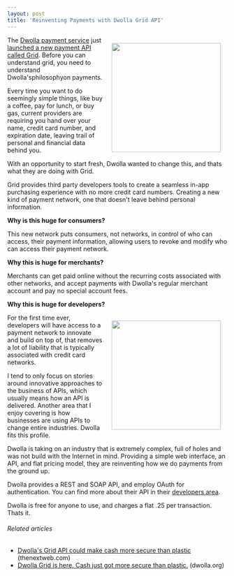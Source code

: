 ```yaml
---
layout: post
title: 'Reinventing Payments with Dwolla Grid API'
---
```

<img style="padding: 15px;" src="http://kinlane-productions.s3.amazonaws.com/api-evangelist/dwolla-logo.jpg" alt="" width="250" align="right" />The <a title="Dwolla" href="https://www.dwolla.com">Dwolla payment service</a> just <a title="launched a new payment network called Grid" href="http://www.dwolla.org/blog/grid-is-here-cash-just-got-more-secure-than-plastic/">launched a new payment API called Grid</a>.  Before you can understand grid, you need to understand Dwolla'sphilosophyon payments.<p></p>
Every time you want to do seemingly simple things, like buy a coffee, pay for lunch, or buy gas, current providers are requiring you hand over your name, credit card number, and expiration date, leaving trail of personal and financial data behind you.<p></p>
With an opportunity to start fresh, Dwolla wanted to change this, and thats what they are doing with Grid.<p></p>
Grid provides third party developers tools to create a seamless in-app purchasing experience with no more credit card numbers.  Creating a new kind of payment network, one that doesn't leave behind personal information.<p></p>
<strong>Why is this huge for consumers?</strong><p></p>
This new network puts consumers, not networks, in control of who can access, their payment information, allowing users to revoke and modify who can access their payment network.<p></p>
<strong>Why this is huge for merchants?</strong><p></p>
Merchants can get paid online without the recurring costs associated with other networks, and accept payments with Dwolla's regular merchant account and pay no special account fees.<p></p>
<strong>Why this is huge for developers?</strong><p></p>
<img style="padding: 15px;" src="http://kinlane-productions.s3.amazonaws.com/api-evangelist/internet-payment-transactions.jpg" alt="" width="250" align="right" />For the first time ever, developers will have access to a payment network to innovate and build on top of, that removes a lot of liability that is typically associated with credit card networks.<p></p>
I tend to only focus on stories around innovative approaches to the business of APIs, which usually means how an API is delivered.  Another area that I enjoy covering is how businesses are using APIs to change entire industries.   Dwolla fits this profile.<p></p>
Dwolla is taking on an industry that is extremely complex, full of holes and was not build with the Internet in mind.  Providing a simple web interface, an API, and flat pricing model, they are reinventing how we do payments from the ground up.<p></p>
Dwolla provides a REST and SOAP API, and employ OAuth for authentication.  You can find more about their API in their <a title="developers area" href="https://www.dwolla.com/dev/">developers area</a>.<p></p>
Dwolla is free for anyone to use, and charges a flat .25 per transaction.  Thats it.
<h6 class="zemanta-related-title" style="font-size: 1em;">Related articles</h6>
<ul class="zemanta-article-ul">
	<li class="zemanta-article-ul-li"><a href="http://thenextweb.com/apps/2011/06/07/dwollas-grid-api-could-make-cash-more-secure-than-plastic/">Dwolla's Grid API could make cash more secure than plastic</a> (thenextweb.com)</li>
	<li class="zemanta-article-ul-li"><a href="http://www.dwolla.org/blog/grid-is-here-cash-just-got-more-secure-than-plastic/">Dwolla Grid is here. Cash just got more secure than plastic.</a> (dwolla.org)</li>
</ul>
